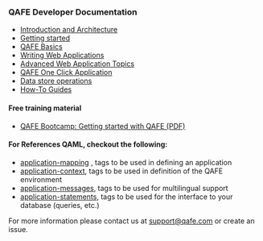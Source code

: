 ### QAFE Developer Documentation

* [Introduction and Architecture](01_Introduction.md)
* [Getting started](02_GettingStarted.md)
* [QAFE Basics](03_QAFEBasics.md)
* [Writing Web Applications](04_WritingWebApplications.md)
* [Advanced Web Application Topics](05_AdvancedWebApplicationTopics.md)
* [QAFE One Click Application](06_QafeOneClickApplication.md)
* [Data store operations](07_DataStoreOperations.md)
* [How-To Guides](08_HowTo.md)

#### Free training material

* [QAFE Bootcamp: Getting started with QAFE (PDF)](QAFEBootCamp-CourseMaterial2.3.pdf)

#### For References QAML, checkout the following:

* [application-mapping]( http://www.qafe.com/static/documentation/api/application-mapping.html) , tags to be used in defining an application
* [application-context](http://www.qafe.com/static/documentation/api/application-context.html), tags to be used in definition of the QAFE environment
* [application-messages](http://www.qafe.com/static/documentation/api/application-messages.html), tags to be used for multilingual support
* [application-statements](http://www.qafe.com/static/documentation/api/application-statements.html), tags to be used for the interface to your database (queries, etc.)

For more information please contact us at [support@qafe.com](support@qafe.com) or create an issue.
